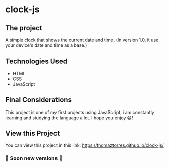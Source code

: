 # clock-js

## The project

A simple clock that shows the current date and time.
(In version 1.0, it use your device's date and time as a base.)

## Technologies Used

- HTML
- CSS
- JavaScript

## Final Considerations

This project is one of my first projects using JavaScript,
i am constantly learning and studying the language a lot.
I hope you enjoy 😁!

## View this Project

You can view this project in this link: https://thomaztorres.github.io/clock-js/

### 🚧 Soon new versions 🚧
